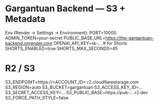 # Gargantuan Backend — S3 + Metadata

Env (Render → Settings → Environment):
PORT=10000
ADMIN_TOKEN=your-secret
PUBLIC_BASE_URL=https://the-gargantuan-backend.onrender.com
OPENAI_API_KEY=sk-...            # for Shorts
SHORTS_ENABLED=true
SHORTS_MAX_SECONDS=45

# R2 / S3
S3_ENDPOINT=https://<ACCOUNT_ID>.r2.cloudflarestorage.com
S3_REGION=auto
S3_BUCKET=gargantuan
S3_ACCESS_KEY_ID=...
S3_SECRET_ACCESS_KEY=...
S3_PUBLIC_BASE=https://pub-....r2.dev
S3_FORCE_PATH_STYLE=false